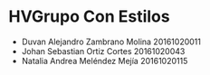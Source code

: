 # HVGrupo Con Estilos

* Duvan Alejandro Zambrano Molina 20161020011
* Johan Sebastian Ortiz Cortes 20161020043
* Natalia Andrea Meléndez Mejía 20161020115
